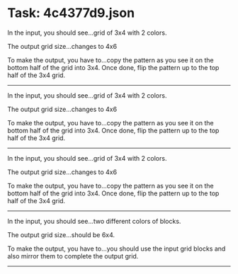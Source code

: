 # Task: 4c4377d9.json

In the input, you should see...grid of 3x4 with 2 colors.

The output grid size...changes to 4x6

To make the output, you have to...copy the pattern as you see it on the bottom half of the grid into 3x4.  Once done, flip the pattern up to the top half of the 3x4 grid.

---

In the input, you should see...grid of 3x4 with 2 colors.

The output grid size...changes to 4x6

To make the output, you have to...copy the pattern as you see it on the bottom half of the grid into 3x4.  Once done, flip the pattern up to the top half of the 3x4 grid.

---

In the input, you should see...grid of 3x4 with 2 colors.

The output grid size...changes to 4x6

To make the output, you have to...copy the pattern as you see it on the bottom half of the grid into 3x4.  Once done, flip the pattern up to the top half of the 3x4 grid.

---

In the input, you should see...two different colors of blocks.

The output grid size...should be 6x4.

To make the output, you have to...you should use the input grid blocks and also mirror them to complete the output grid.

---

